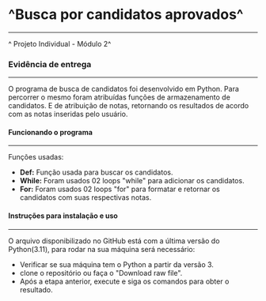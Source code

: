 # ^Busca por candidatos aprovados^
---
^ Projeto Individual - Módulo 2^

### Evidência de entrega
---
O programa de busca de candidatos foi desenvolvido em Python. Para percorrer o mesmo foram atribuídas funções de armazenamento de candidatos. E de atribuição de notas, retornando os resultados de acordo com as notas inseridas pelo usuário.



#### Funcionando o programa
--- 
Funções usadas:

- **Def:** Função usada para buscar os candidatos.
- **While:** Foram usados 02 loops "while" para adicionar os candidatos. 
- **For:** Foram usados 02 loops "for" para formatar e retornar os candidatos com suas respectivas notas.

#### Instruções para instalação e uso
---
O arquivo disponibilizado no GitHub está com a última versão do Python(3.11), para rodar na sua máquina será necessário:

- Verificar se sua máquina tem o Python a partir da versão 3.
- clone o repositório ou faça o "Download raw file".
- Após a etapa anterior, execute e siga os comandos para obter o resultado.